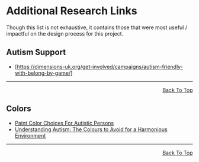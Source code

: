# Additional Research Links

Though this list is not exhaustive, it contains those that were most useful / impactful on the design process for this project.

## Autism Support

- [https://dimensions-uk.org/get-involved/campaigns/autism-friendly-with-belong-by-game/]

<hr>
<p align="right"><a href="#additional-research">Back To Top</a></p>

## Colors




- [Paint Color Choices For Autistic Persons](https://www.ppgpaints.com/paint-colors-for-autism)
- [Understanding Autism: The Colours to Avoid for a Harmonious Environment](https://www.mywellnesshub.in/blog/autism-color-impact-guide/)

<hr>
<p align="right"><a href="#additional-research">Back To Top</a></p>
